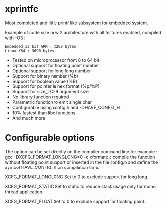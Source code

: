 xprintfc
========

Most completed and little printf like subsystem for embedded system.

Example of code size now 2 architecture with all features enabled, compiled with -O3 :

    Embedded 32 bit ARM : 2268 bytes
    Linux X64 : 3690 bytes

 - Tested on microprocessor from 8 to 64 bit
 - Optional support for floating point number
 - Optional support for long long number
 - Support for binary number (%b)
 - Support for boolean value (%B)
 - Support for pointer in hex format (%p/%P)
 - Support for size_t C99 argument size
 - No library function required
 - Parametric function to emit single char
 - Configurable using config.h and -DHAVE_CONFIG_H
 - 10% fastest than libc functions.
 - And much more


Configurable options
========================================================================

The option can be set directly on the compiler command line
for example :
  gcc -DXCFG_FORMAT_LONGLONG=0 -c xformatc.c
compile the function without floating point support or inserted
in the file config.h and define the symbol HAVE_CONFIG_H on
compilation time.


XCFG_FORMAT_LONGLONG    Set to 0 to exclude support for long long.

XCFG_FORMAT_STATIC      Set to static to reduce stack usage only
                        for mono thread application.

XCFG_FORMAT_FLOAT       Set to 0 to exclude support for floating point.

